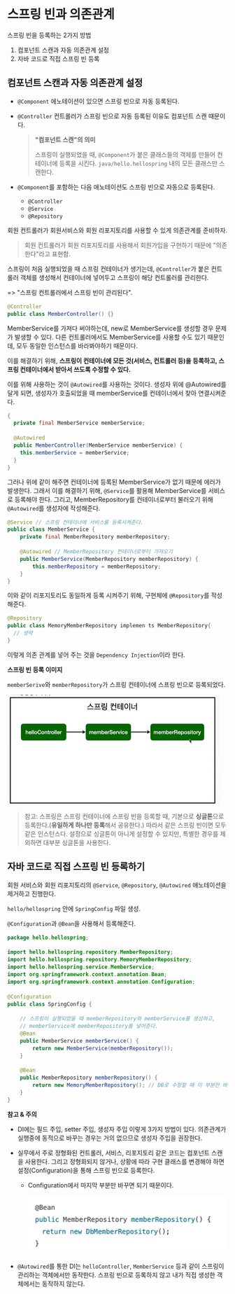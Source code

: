 # 스프링 빈과 의존관계

스프링 빈을 등록하는 2가지 방법

1. 컴포넌트 스캔과 자동 의존관계 설정
2. 자바 코드로 직접 스프링 빈 등록



## 컴포넌트 스캔과 자동 의존관계 설정

- `@Component` 에노테이션이 있으면 스프링 빈으로 자동 등록된다.

- `@Controller` 컨트롤러가 스프링 빈으로 자동 등록된 이유도 컴포넌트 스캔 때문이다.

  > **"컴포넌트 스캔"의 의미**
  >
  > 스프링이 실행되었을 때, `@Component`가 붙은 클래스들의 객체를 만들어 컨테이너에 등록을 시킨다. `java/hello.hellospring` 내의 모든 클래스만 스캔한다.

- `@Component`를 포함하는 다음 애노테이션도 스프링 빈으로 자동으로 등록된다.

  - `@Controller`
  - `@Service`
  - `@Repository`

회원 컨트롤러가 회원서비스와 회원 리포지토리를 사용할 수 있게 의존관계를 준비하자.

> 회원 컨트롤러가 회원 리포지토리를 사용해서 회원가입을 구현하기 때문에 "의존한다"라고 표현함.



스프링이 처음 실행되었을 때 스프링 컨테이너가 생기는데, `@Controller`가 붙은 컨트롤러 객체를 생성해서 컨테이너에 넣어두고 스프링이 해당 컨트롤러를 관리한다. 

=> "스프링 컨트롤러에서 스프링 빈이 관리된다".

```java
@Controller
public class MemberController() {}
```



MemberService를 가져다 써야하는데, new로 MemberService를 생성할 경우 문제가 발생할 수 있다. 다른 컨트롤러에서도 MemberService를 사용할 수도 있기 때문인데, 모두 동일한 인스턴스를 바라봐야하기 때문이다. 

이를 해결하기 위해, **스프링이 컨테이너에 모든 것(서비스, 컨트롤러 등)을 등록하고,  스프링 컨테이너에서 받아서 쓰도록 수정할 수 있다.** 

이를 위해 사용하는 것이 `@Autowired`를 사용하는 것이다. 생성자 위에 @Autowired를 달게 되면, 생성자가 호출되었을 때 memberService를 컨테이너에서 찾아 연결시켜준다.

```java
{
  private final MemberService memberService;
  
  @Autowired
  public MemberController(MemberService memberService) {
    this.memberService = memberService;
  }
}
```



그러나 위에 같이 해주면 컨테이너에 등록된 MemberService가 없기 때문에 에러가 발생한다. 그래서 이를 해결하기 위해, `@Service`를 활용해 MemberService를  서비스로 등록해야 한다. 그리고, MemberRepository를 컨테이너로부터 불러오기 위해 `@Autowired`를 생성자에 작성해준다. 

```java
@Service // 스프링 컨테이너에 서비스를 등록시켜준다.
public class MemberService { 
    private final MemberRepository memberRepository;

    @Autowired // MemberRepository 컨테이너로부터 가져오기
    public MemberService(MemberRepository memberRepository) {
        this.memberRepository = memberRepository;
    }
}
```



이와 같이 리포지토리도 동일하게 등록 시켜주기 위해, 구현체에 `@Repository`를 작성해준다.

```java
@Repository
public class MemoryMemberRepository implemen ts MemberRepository{
  // 생략
}
```



이렇게 의존 관계를 넣어 주는 것을 `Dependency Injection`이라 한다.



**스프링 빈 등록 이미지**

`memberSerive`와 `memberRepository`가 스프링 컨테이너에 스프링 빈으로 등록되었다.

![image-20230603235924731](assets/image-20230603235924731.png)

> 참고: 스프링은 스프링 컨테이너에 스프링 빈을 등록할 때, 기본으로 **싱글톤**으로 등록한다.(**유일하게 하나만 등록**해서 공유한다.) 따라서 같은 스프링 빈이면 모두 같은 인스턴스다. 설정으로 싱글톤이 아니게 설정할 수 있지만, 특별한 경우를 제외하면 대부분 싱글톤을 사용한다. 



## 자바 코드로 직접 스프링 빈 등록하기

회원 서비스와 회원 리포지토리의 `@Service`, `@Repository`, `@Autowired` 애노테이션을 제거하고 진행한다.



`hello/hellospring` 안에 `SpringConfig` 파일 생성.

`@Configuration`과 `@Bean`을 사용해서 등록해준다.

```java
package hello.hellospring;

import hello.hellospring.repository.MemberRepository;
import hello.hellospring.repository.MemoryMemberRepository;
import hello.hellospring.service.MemberService;
import org.springframework.context.annotation.Bean;
import org.springframework.context.annotation.Configuration;

@Configuration
public class SpringConfig {

    // 스프링이 실행되었을 때 memberRepository와 memberService를 생성하고,
    // memberService에 memberRepository를 넣어준다.
    @Bean
    public MemberService memberService() {
        return new MemberService(memberRepository());
    }

    @Bean
    public MemberRepository memberRepository() {
        return new MemoryMemberRepository(); // DB로 수정할 때 이 부분만 바꾸면 된다.
    }
}
```



**참고 & 주의**

- DI에는 필드 주입,  setter 주입, 생성자 주입 이렇게 3가지 방법이 있다. 의존관계가 실행중에 동적으로 바꾸는 경우는 거의 없으므로 생성자 주입을 권장한다.

- 실무에서 주로 정형화된 컨트롤러, 서비스, 리포지토리 같은 코드는 컴포넌트 스캔을 사용한다. 그리고 정형화되지 않거나, 상황에 따라 구현 클래스를 변경해야 하면 설정(Configuration)을 통해 스프링 빈으로 등록한다.

  - Configuration에서 마지막 부분만 바꾸면 되기 때문이다.

    ![image-20230604002842822](assets/image-20230604002842822.png)

- `@Autowired`를 통한 DI는 `helloController`, `MemberService` 등과 같이 스프링이 관리하는 객체에서만 동작한다. 스프링 빈으로 등록하지 않고 내가 직접 생성한 객체에서는 동작하지 않는다.
